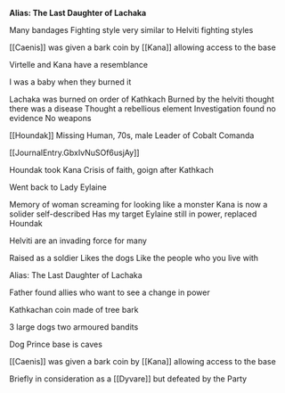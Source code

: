 
**Alias: The Last Daughter of Lachaka**

Many bandages
	Fighting style very similar to Helviti fighting styles

[[Caenis]] was given a bark coin by [[Kana]] allowing access to the base

Virtelle and Kana have a resemblance

I was a baby when they burned it

Lachaka was burned on order of Kathkach
Burned by the helviti
thought there was a disease
Thought a rebellious element
Investigation found no evidence
No weapons

[[Houndak]] Missing Human, 70s, male
Leader of Cobalt Comanda

[[JournalEntry.GbxIvNuSOf6usjAy]]

Houndak took Kana 
Crisis of faith, goign after Kathkach

Went back to Lady Eylaine

Memory of woman screaming for looking like a monster
Kana is now a solider self-described
Has my target
Eylaine still in power, replaced Houndak

Helviti are an invading force for many

Raised as a soldier
Likes the dogs
Like the people who you live with

Alias: The Last Daughter of Lachaka

Father found allies who want to see a change in power

Kathkachan coin made of tree bark 

3 large dogs two armoured bandits

Dog Prince base is caves

[[Caenis]] was given a bark coin by [[Kana]] allowing access to the base

Briefly in consideration as a [[Dyvare]] but defeated by the Party